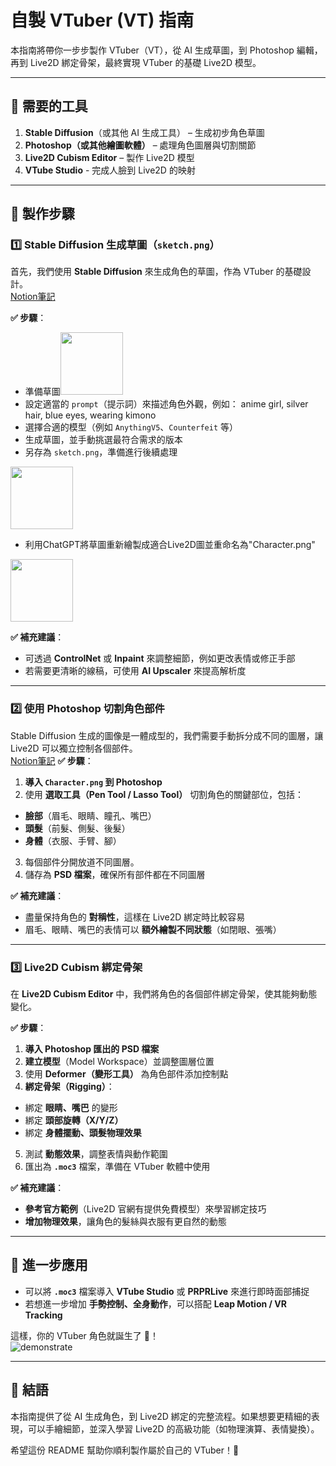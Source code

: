 # 自製 VTuber (VT) 指南  

本指南將帶你一步步製作 VTuber（VT），從 AI 生成草圖，到 Photoshop 編輯，再到 Live2D 綁定骨架，最終實現 VTuber 的基礎 Live2D 模型。  

---

## 🔧 需要的工具  
1. **Stable Diffusion**（或其他 AI 生成工具） – 生成初步角色草圖  
2. **Photoshop（或其他繪圖軟體）** – 處理角色圖層與切割關節  
3. **Live2D Cubism Editor** – 製作 Live2D 模型  
4. **VTube Studio** - 完成人臉到 Live2D 的映射
---

## 🚀 製作步驟  

### 1️⃣ Stable Diffusion 生成草圖（`sketch.png`）  
首先，我們使用 **Stable Diffusion** 來生成角色的草圖，作為 VTuber 的基礎設計。  
[Notion筆記](https://www.notion.so/Stable-Diffusion-a190f738f4e14d838700ec5a85351084#1b34a9fbc49680c7a610e8e3506f6b1e)

**✅ 步驟**：  
- 準備草圖<img src="https://github.com/user-attachments/assets/19b80ea4-7883-43cd-836e-94425af078b2" width="100">
- 設定適當的 `prompt`（提示詞）來描述角色外觀，例如：  anime girl, silver hair, blue eyes, wearing kimono
- 選擇合適的模型（例如 `AnythingV5`、`Counterfeit` 等）  
- 生成草圖，並手動挑選最符合需求的版本  
- 另存為 `sketch.png`，準備進行後續處理  
<img src="https://github.com/user-attachments/assets/35033cc8-1c57-45ef-84db-f5ffbd3ab434" width="100">

- 利用ChatGPT將草圖重新繪製成適合Live2D圖並重命名為"Character.png"
<img src="https://github.com/user-attachments/assets/1b2a0d1b-8dde-4e7c-b62d-111b09da2673" width="100">



**✅ 補充建議**：  
- 可透過 **ControlNet** 或 **Inpaint** 來調整細節，例如更改表情或修正手部  
- 若需要更清晰的線稿，可使用 **AI Upscaler** 來提高解析度  

---

### 2️⃣ 使用 Photoshop 切割角色部件  
Stable Diffusion 生成的圖像是一體成型的，我們需要手動拆分成不同的圖層，讓 Live2D 可以獨立控制各個部件。  
[Notion筆記](https://dark-starfish-f58.notion.site/Photoshop-1c54a9fbc49680d18ec8f66a4882d10e?pvs=4)
**✅ 步驟**：  
1. **導入 `Character.png` 到 Photoshop**  
2. 使用 **選取工具（Pen Tool / Lasso Tool）** 切割角色的關鍵部位，包括：  
 - **臉部**（眉毛、眼睛、瞳孔、嘴巴）  
 - **頭髮**（前髮、側髮、後髮）  
 - **身體**（衣服、手臂、腳）  
3. 每個部件分開放道不同圖層。
4. 儲存為 **PSD 檔案**，確保所有部件都在不同圖層  

**✅ 補充建議**：  
- 盡量保持角色的 **對稱性**，這樣在 Live2D 綁定時比較容易  
- 眉毛、眼睛、嘴巴的表情可以 **額外繪製不同狀態**（如閉眼、張嘴）  

---

### 3️⃣ Live2D Cubism 綁定骨架  
在 **Live2D Cubism Editor** 中，我們將角色的各個部件綁定骨架，使其能夠動態變化。  

**✅ 步驟**：  
1. **導入 Photoshop 匯出的 PSD 檔案**  
2. **建立模型**（Model Workspace）並調整圖層位置  
3. 使用 **Deformer（變形工具）** 為角色部件添加控制點  
4. **綁定骨架（Rigging）**：  
 - 綁定 **眼睛、嘴巴** 的變形  
 - 綁定 **頭部旋轉（X/Y/Z）**  
 - 綁定 **身體擺動、頭髮物理效果**  
5. 測試 **動態效果**，調整表情與動作範圍  
6. 匯出為 **`.moc3`** 檔案，準備在 VTuber 軟體中使用  

**✅ 補充建議**：  
- **參考官方範例**（Live2D 官網有提供免費模型）來學習綁定技巧  
- **增加物理效果**，讓角色的髮絲與衣服有更自然的動態  

---

## 🎥 進一步應用  
- 可以將 **`.moc3`** 檔案導入 **VTube Studio** 或 **PRPRLive** 來進行即時面部捕捉  
- 若想進一步增加 **手勢控制、全身動作**，可以搭配 **Leap Motion / VR Tracking**  

這樣，你的 VTuber 角色就誕生了 🎉！  
![demonstrate](https://github.com/user-attachments/assets/c34bc729-9644-462d-af6d-8d29c007e775)

---

## 📌 結語  
本指南提供了從 AI 生成角色，到 Live2D 綁定的完整流程。如果想要更精細的表現，可以手繪細節，並深入學習 Live2D 的高級功能（如物理演算、表情變換）。  

希望這份 README 幫助你順利製作屬於自己的 VTuber！🚀
